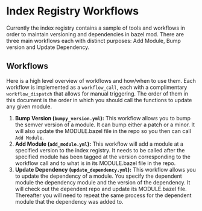 # Index Registry Workflows

Currently the index registry contains a sample of tools and workflows in order to maintain versioning and dependencies in bazel mod. There are three main workflows each with distinct purposes: Add Module, Bump version and Update Dependency.

## Workflows

Here is a high level overview of workflows and how/when to use them. Each workflow is implemented as a `workflow_call`, each with a complimentary `workflow_dispatch` that allows for manual triggering. The order of them in this document is the order in which you should call the functions to update any given module.

1. **Bump Version (`bumpy_version.yml`):** This workflow allows you to bump the semver version of a module. It can bump either a patch or a minor. It will also update the MODULE.bazel file in the repo so you then can call `Add Module`.
1. **Add Module (`add_module.yml`):** This workflow will add a module at a specified version to the index registry. It needs to be called after the specified module has been tagged at the version corresponding to the workflow call and to what is in its MODULE.bazel file in the repo.
1. **Update Dependency (`update_dependency.yml`):** This workflow allows you to update the dependency of a module. You specify the dependent module the dependency module and the version of the dependency. It will check out the dependent repo and update its MODULE.bazel file. Thereafter you will need to repeat the same process for the dependent module that the dependency was added to.
